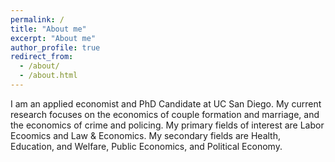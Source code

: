 ```yaml
---
permalink: /
title: "About me"
excerpt: "About me"
author_profile: true
redirect_from: 
  - /about/
  - /about.html
---
```


I am an applied economist and PhD Candidate at UC San Diego. My current research focuses on the economics of couple formation and marriage, and the economics of crime and policing. My primary fields of interest are Labor Ecoomics and Law & Economics. My secondary fields are Health, Education, and Welfare, Public Economics, and Political Economy. 
